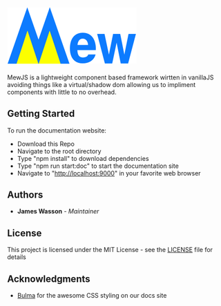 ## <img src="https://raw.githubusercontent.com/james-wasson/MewJS/master/assets/LogoName.png" alt="MewJS" width="300px"></img>

MewJS is a lightweight component based framework wirtten in vanillaJS avoiding things like a virtual/shadow dom
allowing us to impliment components with little to no overhead. 

## Getting Started

To run the documentation website:
* Download this Repo
* Navigate to the root directory
* Type "npm install" to download dependencies
* Type "npm run start:doc" to start the documentation site
* Navigate to "[http://localhost:9000](http://localhost:9000)" in your favorite web browser

## Authors

* **James Wasson** - *Maintainer*

## License

This project is licensed under the MIT License - see the [LICENSE](LICENSE) file for details

## Acknowledgments

* [Bulma](https://bulma.io/) for the awesome CSS styling on our docs site
